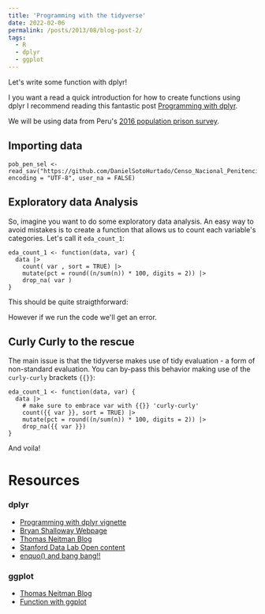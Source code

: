 ```yaml
---
title: 'Programming with the tidyverse'
date: 2022-02-06
permalink: /posts/2013/08/blog-post-2/
tags:
  - R
  - dplyr
  - ggplot
---
```


Let's write some function with dplyr! 

I you want a read a quick introduction for how to create functions using dplyr I recommend reading this fantastic post [Programming with dplyr](https://dplyr.tidyverse.org/articles/programming.html).

We will be using data from Peru's [2016 population prison survey](http://iinei.inei.gob.pe/microdatos/).

Importing data
----
```
pob_pen_sel <- read_sav("https://github.com/DanielSotoHurtado/Censo_Nacional_Penitenciario/raw/main/_data/pob_pen_sel.sav", encoding = "UTF-8", user_na = FALSE)
```
Exploratory data Analysis
-----
So, imagine you want to do some exploratory data analysis. An easy way to avoid mistakes is to create a function that allows us to count each variable's categories. Let's call it `eda_count_1`: 

```
eda_count_1 <- function(data, var) {
  data |> 
    count( var , sort = TRUE) |> 
    mutate(pct = round((n/sum(n)) * 100, digits = 2)) |> 
    drop_na( var )
}
```
This should be quite straigthforward:


However if we run the code we'll get an error.

Curly Curly to the rescue
----

The main issue is that the tidyverse makes use of tidy evaluation - a form of non-standard evaluation. You can by-pass this behavior making use of the `curly-curly` brackets `{{}}`:

```
eda_count_1 <- function(data, var) {
  data |> 
    # make sure to embrace var with {{}} 'curly-curly'
    count({{ var }}, sort = TRUE) |> 
    mutate(pct = round((n/sum(n)) * 100, digits = 2)) |> 
    drop_na({{ var }})
}
```

And voila!

Resources
=======
### dplyr

* [Programming with dplyr vignette](https://dplyr.tidyverse.org/articles/programming.html)
* [Bryan Shalloway Webpage](https://www.bryanshalloway.com/2020/06/25/using-across-to-build-functions-with-dplyr-with-notes-on-legacy-approaches/)
* [Thomas Neitman Blog](https://thomasadventure.blog/posts/understanding-nse-part1/)
* [Stanford Data Lab Open content](https://dcl-prog.stanford.edu/tidy-eval-basics.html)
* [enquo() and bang bang!!](http://rstudio-pubs-static.s3.amazonaws.com/328769_e8a0152e155b4163b4a54473adcea229.html)

### ggplot

* [Thomas Neitman Blog](https://thomasadventure.blog/posts/turning-your-ggplot2-code-into-a-function/)
* [Function with ggplot](https://www.youtube.com/watch?v=9v9-EpTuwk0)
